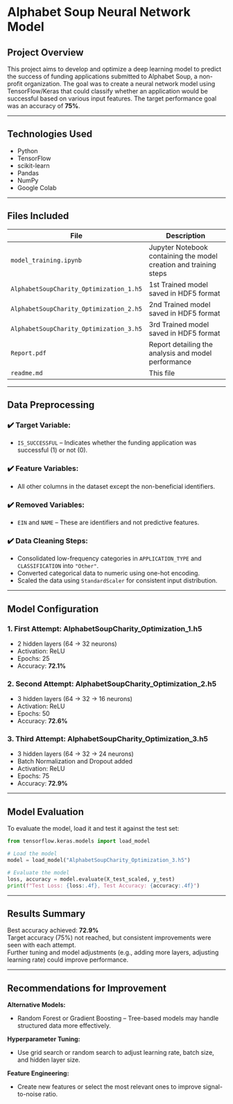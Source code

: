 # **Alphabet Soup Neural Network Model**  

## **Project Overview**  
This project aims to develop and optimize a deep learning model to predict the success of funding applications submitted to Alphabet Soup, a non-profit organization. The goal was to create a neural network model using TensorFlow/Keras that could classify whether an application would be successful based on various input features. The target performance goal was an accuracy of **75%**.  

---

## **Technologies Used**  
- Python 
- TensorFlow  
- scikit-learn  
- Pandas  
- NumPy  
- Google Colab

---

## **Files Included**  
| File | Description |  
|-------|-------------|  
| `model_training.ipynb` | Jupyter Notebook containing the model creation and training steps |  
| `AlphabetSoupCharity_Optimization_1.h5` | 1st Trained model saved in HDF5 format |  
| `AlphabetSoupCharity_Optimization_2.h5` | 2nd Trained model saved in HDF5 format |  
| `AlphabetSoupCharity_Optimization_3.h5` | 3rd Trained model saved in HDF5 format |  
| `Report.pdf` | Report detailing the analysis and model performance |  
| `readme.md` | This file |  

---

## **Data Preprocessing**  
### ✔️ **Target Variable:**  
- `IS_SUCCESSFUL` – Indicates whether the funding application was successful (1) or not (0).  

### ✔️ **Feature Variables:**  
- All other columns in the dataset except the non-beneficial identifiers.  

### ✔️ **Removed Variables:**  
- `EIN` and `NAME` – These are identifiers and not predictive features.  

### ✔️ **Data Cleaning Steps:**  
- Consolidated low-frequency categories in `APPLICATION_TYPE` and `CLASSIFICATION` into `"Other"`.  
- Converted categorical data to numeric using one-hot encoding.  
- Scaled the data using `StandardScaler` for consistent input distribution.  

---

## **Model Configuration**  
### **1. First Attempt:**  AlphabetSoupCharity_Optimization_1.h5
- 2 hidden layers (64 → 32 neurons)  
- Activation: ReLU  
- Epochs: 25  
- Accuracy: **72.1%**  

### **2. Second Attempt:**  AlphabetSoupCharity_Optimization_2.h5
- 3 hidden layers (64 → 32 → 16 neurons)  
- Activation: ReLU  
- Epochs: 50  
- Accuracy: **72.6%**  

### **3. Third Attempt:**  AlphabetSoupCharity_Optimization_3.h5
- 3 hidden layers (64 → 32 → 24 neurons)  
- Batch Normalization and Dropout added  
- Activation: ReLU  
- Epochs: 75  
- Accuracy: **72.9%**  

---

## **Model Evaluation**  
To evaluate the model, load it and test it against the test set:  
```python
from tensorflow.keras.models import load_model

# Load the model
model = load_model("AlphabetSoupCharity_Optimization_3.h5")

# Evaluate the model
loss, accuracy = model.evaluate(X_test_scaled, y_test)
print(f"Test Loss: {loss:.4f}, Test Accuracy: {accuracy:.4f}")
```

---

## **Results Summary**  
Best accuracy achieved: **72.9%**  
Target accuracy (75%) not reached, but consistent improvements were seen with each attempt.  
Further tuning and model adjustments (e.g., adding more layers, adjusting learning rate) could improve performance.  

---

## **Recommendations for Improvement**  
**Alternative Models:**  
- Random Forest or Gradient Boosting – Tree-based models may handle structured data more effectively.  

**Hyperparameter Tuning:**  
- Use grid search or random search to adjust learning rate, batch size, and hidden layer size.  

**Feature Engineering:**  
- Create new features or select the most relevant ones to improve signal-to-noise ratio.  



